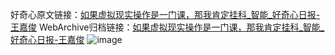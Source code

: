 好奇心原文链接：[如果虚拟现实操作是一门课，那我肯定挂科_智能_好奇心日报-王嘉俊](https://www.qdaily.com/articles/8618.html)
WebArchive归档链接：[如果虚拟现实操作是一门课，那我肯定挂科_智能_好奇心日报-王嘉俊](http://web.archive.org/web/20190623153222/https://www.qdaily.com/articles/8618.html)
![image](http://ww3.sinaimg.cn/large/007d5XDply1g3vdkppt24j30u02nvnlq)